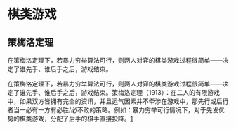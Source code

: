 # 棋类游戏

## 策梅洛定理

在策梅洛定理下，若暴力穷举算法可行，则两人对弈的棋类游戏过程很简单——决定了谁先手、谁后手之后，游戏结束。

在策梅洛定理下，若暴力穷举算法可行，则两人对弈的棋类游戏过程很简单——决定了谁先手、谁后手之后，游戏结束。策梅洛定理（1913）：在二人的有限游戏中，如果双方皆拥有完全的资讯，并且运气因素并不牵涉在游戏中，那先行或后行者当一必有一方有必胜/必不败的策略。例如：暴力穷举可行情况下，对于先发优势的棋类游戏，分配了后手的棋手直接投降。[1]

[1]: http://pg.jrj.com.cn/acc/Res/CN_RES/INDUS/2017/10/20/bff2daa6-042b-41f8-837c-4b8575431726.pdf
